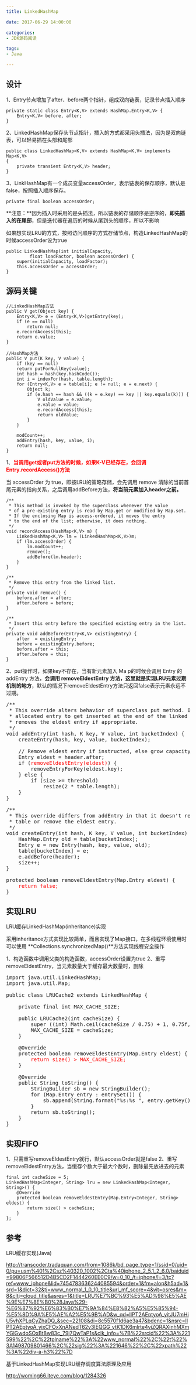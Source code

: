 ```yaml
---
title: LinkedHashMap

date: 2017-06-29 14:00:00

categories:
- JDK源码阅读

tags:
- Java

---
```

## 设计

1、Entry节点增加了after、before两个指针，组成双向链表，记录节点插入顺序

	private static class Entry<K,V> extends HashMap.Entry<K,V> {
		Entry<K,V> before, after;
	}

2、LinkedHashMap保存头节点指针，插入的方式都采用头插法，因为是双向链表，可以轻易插在头部和尾部

	public class LinkedHashMap<K,V> extends HashMap<K,V> implements Map<K,V>
	{
	    private transient Entry<K,V> header;
	}

3、LinkHashMap有一个成员变量accessOrder，表示链表的保存顺序，默认是false，按照插入顺序保存。

	private final boolean accessOrder;

**注意：**因为插入时采用的是头插法，所以链表的存储顺序是逆序的，**即先插入的在尾部**，但是迭代器在遍历的时候从尾到头的顺序，所以不影响

如果想实现LRU的方式，按照访问顺序的方式存储节点，构造LinkedHashMap的时候accessOrder设为true

	public LinkedHashMap(int initialCapacity,
			 float loadFactor, boolean accessOrder) {
	    super(initialCapacity, loadFactor);
	    this.accessOrder = accessOrder;
	}

## 源码关键 

	//LinkedHashMap方法
	public V get(Object key) {
	    Entry<K,V> e = (Entry<K,V>)getEntry(key);
	    if (e == null)
	        return null;
	    e.recordAccess(this);
	    return e.value;
	}

    //HashMap方法
    public V put(K key, V value) {
		if (key == null)
	    return putForNullKey(value);
        int hash = hash(key.hashCode());
        int i = indexFor(hash, table.length);
        for (Entry<K,V> e = table[i]; e != null; e = e.next) {
            Object k;
            if (e.hash == hash && ((k = e.key) == key || key.equals(k))) {
                V oldValue = e.value;
                e.value = value;
                e.recordAccess(this);
                return oldValue;
            }
        }

        modCount++;
        addEntry(hash, key, value, i);
        return null;
    }

1、<font color='red'>**当调用get或者put方法的时候，如果K-V已经存在，会回调Entry.recordAccess()方法**</font>

当 accessOrder 为 true，即按LRU的策略存储，会先调用 remove 清除的当前首尾元素的指向关系，之后调用addBefore方法，**将当前元素加入header之前。**

	/**
	 * This method is invoked by the superclass whenever the value
	 * of a pre-existing entry is read by Map.get or modified by Map.set.
	 * If the enclosing Map is access-ordered, it moves the entry
	 * to the end of the list; otherwise, it does nothing. 
	 */
	void recordAccess(HashMap<K,V> m) {
	    LinkedHashMap<K,V> lm = (LinkedHashMap<K,V>)m;
	    if (lm.accessOrder) {
	        lm.modCount++;
	        remove();
	        addBefore(lm.header);
	    }
	}
	
	/**
	 * Remove this entry from the linked list.
	 */
	private void remove() {
	    before.after = after;
	    after.before = before;
	}
	
	/**                                             
	 * Insert this entry before the specified existing entry in the list.
	 */
	private void addBefore(Entry<K,V> existingEntry) {
	    after  = existingEntry;
	    before = existingEntry.before;
	    before.after = this;
	    after.before = this;
	}

2、put操作时，如果key不存在，当有新元素加入 Ma p的时候会调用 Entry 的 addEntry 方法，**会调用 removeEldestEntry 方法，这里就是实现LRU元素过期机制的地方**，默认的情况下removeEldestEntry方法只返回false表示元素永远不过期。 

<pre>
/**
 * This override alters behavior of superclass put method. It causes newly
 * allocated entry to get inserted at the end of the linked list and
 * removes the eldest entry if appropriate.
 */
void addEntry(int hash, K key, V value, int bucketIndex) {
    createEntry(hash, key, value, bucketIndex);

    // Remove eldest entry if instructed, else grow capacity if appropriate
    Entry<K,V> eldest = header.after;
    if (<font color='red'>removeEldestEntry(eldest)</font>) {
        removeEntryForKey(eldest.key);
    } else {
        if (size >= threshold) 
            resize(2 * table.length);
    }
}

/**
 * This override differs from addEntry in that it doesn't resize the
 * table or remove the eldest entry.
 */
void createEntry(int hash, K key, V value, int bucketIndex) {
    HashMap.Entry<K,V> old = table[bucketIndex];
	Entry<K,V> e = new Entry<K,V>(hash, key, value, old);
    table[bucketIndex] = e;
    e.addBefore(header);
    size++;
}

protected boolean removeEldestEntry(Map.Entry<K,V> eldest) {
    <font color='red'>return false;</font>
}
</pre>

## 实现LRU

LRU缓存LinkedHashMap(inheritance)实现

采用inheritance方式实现比较简单，而且实现了Map接口，在多线程环境使用时可以使用 **Collections.synchronizedMap()**方法实现线程安全操作

1、构造函数中调用父类的构造函数，accessOrder设置为true
2、重写removeEldestEntry，当元素数量大于缓存最大数量时，删除

<pre>
import java.util.LinkedHashMap;
import java.util.Map;

public class LRUCache2<K, V> extends LinkedHashMap<K, V> {
    
	private final int MAX_CACHE_SIZE;

	public LRUCache2(int cacheSize) {
		super ((int) Math.ceil(cacheSize / 0.75) + 1, 0.75f, <font color='red'>true</font>);
		MAX_CACHE_SIZE = cacheSize;
	}

    @Override
	protected boolean removeEldestEntry(Map.Entry eldest) {
		<font color='red'>return size() > MAX_CACHE_SIZE;</font>
    }

    @Override
    public String toString() {
        StringBuilder sb = new StringBuilder();
        for (Map.Entry<K, V> entry : entrySet()) {
            sb.append(String.format("%s:%s ", entry.getKey(), entry.getValue()));
        }       
		return sb.toString();
    }
}
</pre>

## 实现FIFO

1、只需重写removeEldestEntry就行，默认accessOrder就是false
2、重写removeEldestEntry方法，当缓存个数大于最大个数时，删除最先放进去的元素

	final int cacheSize = 5;
	LinkedHashMap<Integer, String> lru = new LinkedHashMap<Integer, String>() {
	    @Override   
		protected boolean removeEldestEntry(Map.Entry<Integer, String> eldest) {
	    	return size() > cacheSize;
	    }
	};


## 参考

LRU缓存实现(Java)

http://transcoder.tradaquan.com/from=1086k/bd_page_type=1/ssid=0/uid=0/pu=usm%401%2Csz%40320_1002%2Cta%40iphone_2_5.1_2_6.0/baiduid=99806F566512D4B5CD2F1444260EE0C9/w=0_10_/t=iphone/l=3/tc?ref=www_iphone&lid=7454783636244085594&order=1&fm=alop&h5ad=1&srd=1&dict=32&tj=www_normal_1_0_10_title&url_mf_score=4&vit=osres&m=8&cltj=cloud_title&asres=1&title=LRU%E7%BC%93%E5%AD%98%E5%AE%9E%E7%8E%B0%28Java%29-%E6%87%92%E6%83%B0%E7%9A%84%E8%82%A5%E5%85%94-%E5%8D%9A%E5%AE%A2%E5%9B%AD&w_qd=IlPT2AEptyoA_yitJU7mHiU5vhXPLqCyZhaDQ_&sec=22108&di=8c5570f1d6ae3a47&bdenc=1&nsrc=IlPT2AEptyoA_yixCFOxXnANedT62v3IEQGG_ytK1DK6mlrte4viZQRAXinhMXmYGlGwdoSOxBt8w83c_79j7QwTaP1s&clk_info=%7B%22srcid%22%3A%221599%22%2C%22tplname%22%3A%22www_normal%22%2C%22t%22%3A1498709801466%2C%22sig%22%3A%221646%22%2C%22xpath%22%3A%22div-a-h3%22%7D

基于LinkedHashMap实现LRU缓存调度算法原理及应用

http://woming66.iteye.com/blog/1284326